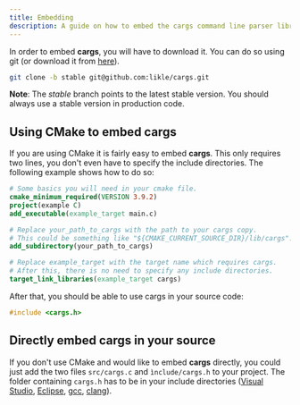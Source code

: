 ```yaml
---
title: Embedding
description: A guide on how to embed the cargs command line parser library for C/C++.
---
```



In order to embed **cargs**, you will have to download it.
You can do so using git (or download it from [here](https://github.com/likle/cargs/archive/stable.zip)).  

```bash
git clone -b stable git@github.com:likle/cargs.git
```
**Note**: The *stable* branch points to the latest stable version. You should 
always use a stable version in production code.

## Using CMake to embed cargs
If you are using CMake it is fairly easy to embed **cargs**. 
This only requires two lines, you don't even have to specify the include directories.
The following example shows how to do so:
```cmake
# Some basics you will need in your cmake file.
cmake_minimum_required(VERSION 3.9.2)
project(example C)
add_executable(example_target main.c)

# Replace your_path_to_cargs with the path to your cargs copy. 
# This could be something like "${CMAKE_CURRENT_SOURCE_DIR}/lib/cargs".
add_subdirectory(your_path_to_cargs) 

# Replace example_target with the target name which requires cargs.
# After this, there is no need to specify any include directories.
target_link_libraries(example_target cargs)
```

After that, you should be able to use cargs in your source code:
```c
#include <cargs.h>
```

## Directly embed cargs in your source
If you don't use CMake and would like to embed **cargs** directly, you could 
just add the two files ``src/cargs.c`` and ``ìnclude/cargs.h`` to your project.
The folder containing ``cargs.h`` has to be in your include directories 
([Visual Studio](https://docs.microsoft.com/en-us/cpp/ide/vcpp-directories-property-page?view=vs-2017), 
[Eclipse](https://help.eclipse.org/mars/index.jsp?topic=%2Forg.eclipse.cdt.doc.user%2Freference%2Fcdt_u_prop_general_pns_inc.htm), 
[gcc](https://www.rapidtables.com/code/linux/gcc/gcc-i.html),
[clang](https://clang.llvm.org/docs/ClangCommandLineReference.html#include-path-management)).
